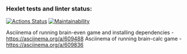 ### Hexlet tests and linter status:
[![Actions Status](https://github.com/aldente0/php-project-45/workflows/hexlet-check/badge.svg)](https://github.com/aldente0/php-project-45/actions)
[![Maintainability](https://api.codeclimate.com/v1/badges/787a8845ebbb98fcb663/maintainability)](https://codeclimate.com/github/aldente0/php-project-45/maintainability)

Asciinema of running brain-even game and installing dependencies - https://asciinema.org/a/609488
Asciinema of running brain-calc game - https://asciinema.org/a/609836
